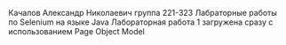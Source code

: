 Качалов Александр Николаевич группа 221-323
Лабраторные работы по Selenium на языке Java
Лабораторная работа 1 загружена сразу с использованием Page Object Model
